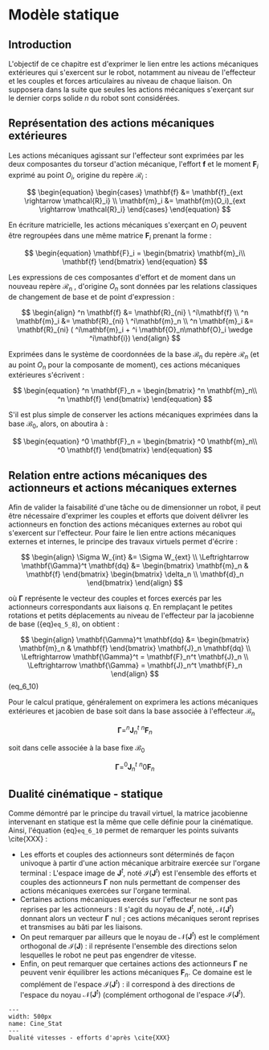 # Modèle statique

## Introduction

L'objectif de ce chapitre est d'exprimer le lien entre les actions mécaniques extérieures qui s'exercent sur le robot, notamment au niveau de l'effecteur et les couples et forces articulaires au niveau de chaque liaison.
On supposera dans la suite que seules les actions mécaniques s'exerçant sur le dernier corps solide $n$ du robot sont considérées.

## Représentation des actions mécaniques extérieures

Les actions mécaniques agissant sur l'effecteur sont exprimées par les deux composantes du torseur d'action mécanique, l'effort $\mathbf{f}$ et le moment $\mathbf{F}_i$ exprimé au point $O_i$, origine du repère $\mathcal{R}_i$ :

$$
\begin{equation}
\begin{cases}
\mathbf{f} &= \mathbf{f}_{ext \rightarrow \mathcal{R}_i} \\
\mathbf{m}_i &= \mathbf{m}(O_i)_{ext \rightarrow \mathcal{R}_i}
\end{cases}
\end{equation}
$$

En écriture matricielle, les actions mécaniques s'exerçant en $O_i$ peuvent être regroupées dans une même matrice $\mathbf{F}_i$ prenant la forme :

$$
\begin{equation}
\mathbf{F}_i = \begin{bmatrix}
\mathbf{m}_i\\
\mathbf{f}
\end{bmatrix}
\end{equation}
$$

Les expressions de ces composantes d'effort et de moment dans un nouveau repère $\mathcal{R}_n$ , d'origine $O_n$ sont données par les relations classiques de changement de base et de point d'expression :

$$
\begin{align}
^n \mathbf{f} &= \mathbf{R}_{ni} \ ^i\mathbf{f} \\
^n \mathbf{m}_i &= \mathbf{R}_{ni} \ ^i\mathbf{m}_n \\
^n \mathbf{m}_i &= \mathbf{R}_{ni} ( ^i\mathbf{m}_i +  ^i \mathbf{O}_n\mathbf{O}_i \wedge ^i\mathbf{i})
\end{align}
$$

Exprimées dans le système de coordonnées de la base $\mathcal{B}_n$  du repère $\mathcal{R}_n$ (et au point $O_n$ pour la composante de moment), ces actions mécaniques extérieures s'écrivent :

$$
\begin{equation}
^n \mathbf{F}_n = \begin{bmatrix}
^n \mathbf{m}_n\\
^n \mathbf{f}
\end{bmatrix}
\end{equation}
$$

S'il est plus simple de conserver les actions mécaniques exprimées dans la base $\mathcal{B}_0$, alors, on aboutira à :

$$
\begin{equation}
^0 \mathbf{F}_n = \begin{bmatrix}
^0 \mathbf{m}_n\\
^0 \mathbf{f}
\end{bmatrix}
\end{equation}
$$

## Relation entre actions mécaniques des actionneurs et actions mécaniques externes

Afin de valider la faisabilité d'une tâche ou de dimensionner un robot, il peut être nécessaire d'exprimer les couples et efforts que doivent délivrer les actionneurs en fonction des actions mécaniques externes au robot qui s'exercent sur l'effecteur.
Pour faire le lien entre actions mécaniques externes et internes, le principe des travaux
virtuels permet d'écrire :

$$
\begin{align}
\Sigma W_{int} &= \Sigma W_{ext} \\
\Leftrightarrow \mathbf{\Gamma}^t \mathbf{dq} &= \begin{bmatrix}
\mathbf{m}_n & \mathbf{f} \end{bmatrix} \begin{bmatrix}
\delta_n \\ \mathbf{d}_n
\end{bmatrix}
\end{align}
$$

où $\mathbf{\Gamma}$ représente le vecteur des couples et forces exercés par les actionneurs correspondants aux liaisons $q$.
En remplaçant le petites rotations et petits déplacements au niveau de l'effecteur par la jacobienne de base ({eq}`eq_5_8`), on obtient :

$$
\begin{align}
\mathbf{\Gamma}^t \mathbf{dq} &= \begin{bmatrix} \mathbf{m}_n & \mathbf{f} \end{bmatrix} \mathbf{J}_n \mathbf{dq} \\
\Leftrightarrow \mathbf{\Gamma}^t = \mathbf{F}_n^t \mathbf{J}_n \\
\Leftrightarrow \mathbf{\Gamma} = \mathbf{J}_n^t \mathbf{F}_n  
\end{align}
$$ (eq_6_10)

Pour le calcul pratique, généralement on exprimera les actions mécaniques extérieures et jacobien de base soit dans la base associée à l'effecteur $\mathcal{B}_n$

$$
\begin{equation}
\mathbf{\Gamma} = ^n \mathbf{J}_n^t \ ^n \mathbf{F}_n  
\end{equation}
$$

soit dans celle associée à la base fixe $\mathcal{B}_0$

$$
\begin{equation}
\mathbf{\Gamma} = ^0 \mathbf{J}_n^t \ ^n0 \mathbf{F}_n  
\end{equation}
$$

## Dualité cinématique - statique

Comme démontré par le principe du travail virtuel, la matrice jacobienne intervenant en statique est la même que celle définie pour la cinématique. Ainsi, l'équation {eq}`eq_6_10` permet de remarquer les points suivants \cite{XXX} :

- Les efforts et couples des actionneurs sont déterminés de façon univoque à partir d'une action mécanique arbitraire exercée sur l'organe terminal : L'espace image de $\mathbf{J}^t$, noté $\mathcal{I}(\mathbf{J}^t)$ est l'ensemble des efforts et couples des actionneurs $\mathbf{\Gamma}$ non nuls permettant de compenser des actions mécaniques exercées sur l'organe terminal.
- Certaines actions mécaniques exercés sur l'effecteur ne sont pas reprises par les actionneurs : Il s'agit du noyau de $\mathbf{J}^t$, noté, $\mathcal{N}(\mathbf{J}^t)$ donnant alors un vecteur $\mathbf{\Gamma}$ nul ; ces actions mécaniques seront reprises et transmises au bâti par les liaisons.
- On peut remarquer par ailleurs que le noyau de $\mathcal{N}(\mathbf{J}^t)$ est le complément orthogonal de $\mathcal{I}(\mathbf{J})$ : il représente l'ensemble des directions selon lesquelles le robot ne peut pas engendrer de vitesse.
- Enfin, on peut remarquer que certaines actions des actionneurs $\mathbf{\Gamma}$ ne peuvent venir équilibrer les actions mécaniques $\mathbf{F}_n$. Ce domaine est le complément de l'espace $\mathcal{I}(\mathbf{J}^t)$ : il correspond à des directions de l'espace du noyau $\mathcal{N}(\mathbf{J}^t)$ (complément orthogonal de l'espace $\mathcal{I}(\mathbf{J}^t)$.

```{figure} img/Cours/6_1.png
---
width: 500px
name: Cine_Stat
---
Dualité vitesses - efforts d'après \cite{XXX}
```


